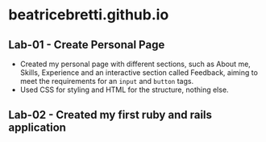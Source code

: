 # beatricebretti.github.io
## Lab-01 - Create Personal Page
- Created my personal page with different sections, such as About me, Skills, Experience and an interactive section called Feedback, aiming to meet the requirements for an `input` and `button` tags.
- Used CSS for styling and HTML for the structure, nothing else.
## Lab-02 - Created my first ruby and rails application

